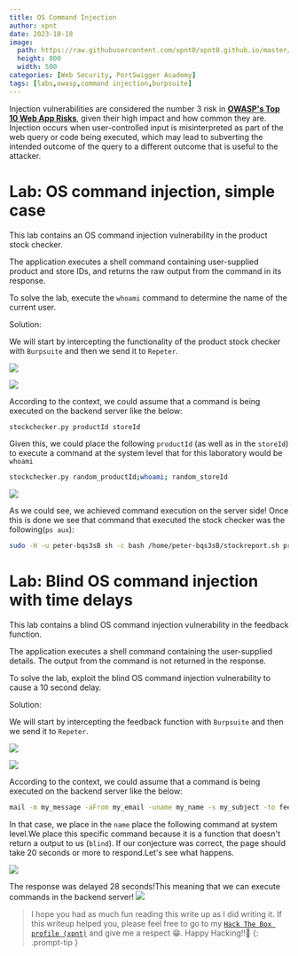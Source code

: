 ```yaml
---
title: OS Command Injection
author: xpnt
date: 2023-10-18
image:
  path: https://raw.githubusercontent.com/xpnt0/xpnt0.github.io/master/assets/images/OS-Command-Injection/Os_Command_Injection1.png
  height: 800
  width: 500
categories: [Web Security, PortSwigger Academy]
tags: [labs,owasp,command injection,burpsuite]
---
```


Injection vulnerabilities are considered the number 3 risk in [**OWASP's Top 10 Web App Risks**](https://owasp.org/www-project-top-ten/), given their high impact and how common they are. Injection occurs when user-controlled input is misinterpreted as part of the web query or code being executed, which may lead to subverting the intended outcome of the query to a different outcome that is useful to the attacker.




# Lab: OS command injection, simple case

This lab contains an OS command injection vulnerability in the product stock checker.

The application executes a shell command containing user-supplied product and store IDs, and returns the raw output from the command in its response.

To solve the lab, execute the `whoami` command to determine the name of the current user.

Solution: 

We will start by intercepting the functionality of the product stock checker with `Burpsuite` and then we send it to `Repeter`.


![](https://raw.githubusercontent.com/xpnt0/xpnt0.github.io/master/assets/images/OS-Command-Injection/Os_Command_Injection2.png)


![](https://raw.githubusercontent.com/xpnt0/xpnt0.github.io/master/assets/images/OS-Command-Injection/Os_Command_Injection3.png)


According to the context, we could assume that a command is being executed on the backend server like the below: 

```bash
stockchecker.py productId storeId
```
Given this, we could place the following `productId` (as well as in the `storeId`) to execute a command at the system level that for this laboratory would be `whoami`

```bash
stockchecker.py random_productId;whoami; random_storeId
```
![](https://raw.githubusercontent.com/xpnt0/xpnt0.github.io/master/assets/images/OS-Command-Injection/Os_Command_Injection5.png)

As we could see, we achieved command execution on the server side! Once this is done we see that command that executed the stock checker was the following(`ps aux`):

```bash
sudo -H -u peter-bqs3sB sh -c bash /home/peter-bqs3sB/stockreport.sh productId storeId
```


# Lab: Blind OS command injection with time delays

This lab contains a blind OS command injection vulnerability in the feedback function.

The application executes a shell command containing the user-supplied details. The output from the command is not returned in the response.

To solve the lab, exploit the blind OS command injection vulnerability to cause a 10 second delay.

Solution:

We will start by intercepting the feedback function with `Burpsuite` and then we send it to `Repeter`.

![](https://raw.githubusercontent.com/xpnt0/xpnt0.github.io/master/assets/images/OS-Command-Injection/Os_Command_Injection6.png)

![](https://raw.githubusercontent.com/xpnt0/xpnt0.github.io/master/assets/images/OS-Command-Injection/Os_Command_Injection9.png)


According to the context, we could assume that a command is being executed on the backend server like the below: 

```bash
mail -m my_message -aFrom my_email -uname my_name -s my_subject -to feedback@vulnerable-website.com
```

In that case, we place in the `name` place the following command at system level.We place this specific command because it is a function that doesn't return a output to us (`blind`). If our conjecture was correct, the page should take 20 seconds or more to respond.Let's see what happens.

![](https://raw.githubusercontent.com/xpnt0/xpnt0.github.io/master/assets/images/OS-Command-Injection/Os_Command_Injection7.png)

The response was delayed 28 seconds!This meaning that we can execute commands in the backend server!
![](https://raw.githubusercontent.com/xpnt0/xpnt0.github.io/master/assets/images/OS-Command-Injection/Os_Command_Injection8.png)

>I hope you had as much fun reading this write up as I did writing it. If this writeup helped you, please feel free to go to my [`Hack The Box profile (xpnt)`](https://app.hackthebox.com/profile/1504363) and give me a respect 😁. Happy Hacking!!👾
{: .prompt-tip }